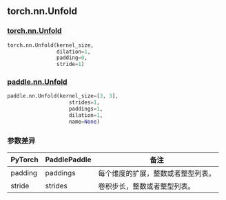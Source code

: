 ## torch.nn.Unfold
### [torch.nn.Unfold](https://pytorch.org/docs/stable/generated/torch.nn.Unfold.html?highlight=nn+unfold#torch.nn.Unfold)

```python
torch.nn.Unfold(kernel_size, 
                dilation=1, 
                padding=0, 
                stride=1)
```

### [paddle.nn.Unfold](https://www.paddlepaddle.org.cn/documentation/docs/zh/api/paddle/nn/Unfold_cn.html#unfold)

```python
paddle.nn.Unfold(kernel_size=[3, 3], 
                    strides=1, 
                    paddings=1, 
                    dilation=1, 
                    name=None)
```
### 参数差异
| PyTorch       | PaddlePaddle | 备注                                                   |
| ------------- | ------------ | ------------------------------------------------------ |
| padding       | paddings     | 每个维度的扩展，整数或者整型列表。                   |
| stride        | strides      | 卷积步长，整数或者整型列表。                        |  
